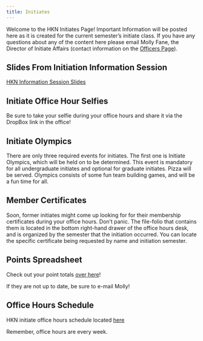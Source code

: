 ```yaml
---
title: Initiates  
---
```


Welcome to the HKN Initiates Page! Important Information will be posted here as it is created for the current semester’s initiate class. If you have any questions about any of the content here please email Molly Fane, the Director of Initiate Affairs (contact information on the [Officers Page](/about#officers)).

Slides From Initiation Information Session
---
[HKN Information Session Slides](/assets/files/HKNInfoSessionSP17.pdf)

Initiate Office Hour Selfies
---------------------------
Be sure to take your selfie during your office hours and share it via the DropBox link in the office! 

Initiate Olympics
---
There are only three required events for initiates. The first one is Initiate Olympics, which will be held on to be determined. This event is mandatory for all undergraduate initiates and optional for graduate initiates. Pizza will be served. Olympics consists of some fun team building games, and will be a fun time for all.

Member Certificates
---
Soon, former initiates might come up looking for for their membership certificates during your office hours. Don’t panic. The file-folio that contains them is located in the bottom right-hand drawer of the office hours desk, and is organized by the semester that the initiation occurred. You can locate the specific certificate being requested by name and initiation semester.

Points Spreadsheet
---
Check out your point totals [over here](https://docs.google.com/spreadsheets/d/1oXljo0vW4aKDYPTuPgeLHTRbvQsRguwb72iqlBfmJ-g/edit#gid=0)!

If they are not up to date, be sure to e-mail Molly!


Office Hours Schedule
---------------------
HKN initiate office hours schedule located [here](https://docs.google.com/a/illinois.edu/spreadsheets/d/1-7cqHg_CnIvdIc8_Mc6Lwh9oAyM061PLKc7e3OlvSXI/edit?usp=sharing)

Remember, office hours are every week.